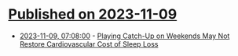 # [Published on 2023-11-09](index.md)

* [2023-11-09, 07:08:00](https://soylentnews.org/article.pl?sid=23/11/07/1518257&from=rss) - [Playing Catch-Up on Weekends May Not Restore Cardiovascular Cost of Sleep Loss](https://soylentnews.org/article.pl?sid=23/11/07/1518257&from=rss)
